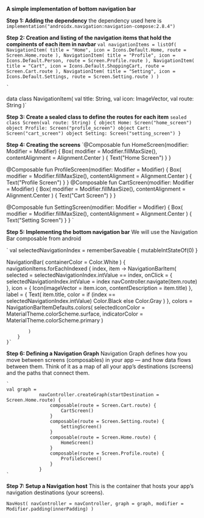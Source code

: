 **A simple implementation of bottom navigation bar**

**Step 1: Adding the dependency**
the dependency used here is 
`implementation("androidx.navigation:navigation-compose:2.8.4")`

**Step 2: Creation and listing of the navigation items that hold the compinents of each item in navbar**
`val navigationItems = listOf(
        NavigationItem(
            title = "Home",
            icon = Icons.Default.Home,
            route = Screen.Home.route
        ),
        NavigationItem(
            title = "Profile",
            icon = Icons.Default.Person,
            route = Screen.Profile.route
        ),
        NavigationItem(
            title = "Cart",
            icon = Icons.Default.ShoppingCart,
            route = Screen.Cart.route
        ),
        NavigationItem(
            title = "Setting",
            icon = Icons.Default.Settings,
            route = Screen.Setting.route
        )
    )`

    `
data class NavigationItem(
    val title: String,
    val icon: ImageVector,
    val route: String
)`

**Step 3: Create a sealed class to define the routes for each item**
`sealed class Screen(val route: String) {
    object Home: Screen("home_screen")
    object Profile: Screen("profile_screen")
    object Cart: Screen("cart_screen")
    object Setting: Screen("setting_screen")
}`

**Step 4: Creating the screens**
`@Composable
fun HomeScreen(modifier: Modifier = Modifier) {
    Box(
        modifier = Modifier.fillMaxSize(),
        contentAlignment = Alignment.Center
    ) {
        Text("Home Screen")
    }
}

@Composable
fun ProfileScreen(modifier: Modifier = Modifier) {
    Box(
        modifier = Modifier.fillMaxSize(),
        contentAlignment = Alignment.Center
    ) {
        Text("Profile Screen")
    }
}
@Composable
fun CartScreen(modifier: Modifier = Modifier) {
    Box(
        modifier = Modifier.fillMaxSize(),
        contentAlignment = Alignment.Center
    ) {
        Text("Cart Screen")
    }
}

@Composable
fun SettingScreen(modifier: Modifier = Modifier) {
    Box(
        modifier = Modifier.fillMaxSize(),
        contentAlignment = Alignment.Center
    ) {
        Text("Setting Screen")
    }
}
`

**Step 5: Implementing the bottom navigation bar**
We will use the Navigation Bar composable from android

`
val selectedNavigationIndex = rememberSaveable {
        mutableIntStateOf(0)
    }
    
NavigationBar(
        containerColor = Color.White
    ) {
        navigationItems.forEachIndexed { index, item ->
            NavigationBarItem(
                selected = selectedNavigationIndex.intValue == index,
                onClick = {
                    selectedNavigationIndex.intValue = index
                    navController.navigate(item.route)
                },
                icon = {
                    Icon(imageVector = item.icon, contentDescription = item.title)
                },
                label = {
                    Text(
                        item.title,
                        color = if (index == selectedNavigationIndex.intValue)
                            Color.Black
                        else Color.Gray
                    )
                },
                colors = NavigationBarItemDefaults.colors(
                    selectedIconColor = MaterialTheme.colorScheme.surface,
                    indicatorColor = MaterialTheme.colorScheme.primary
                )

            )
        }
    }`

  ****Step 6: Defining a Navigation Graph****
    Navigation Graph defines how you move between screens (composables) in your app — and how data flows between them. 
    Think of it as a map of all your app’s destinations (screens) and the paths that connect them.

    `
    val graph =
                navController.createGraph(startDestination = Screen.Home.route) {
                    composable(route = Screen.Cart.route) {
                        CartScreen()
                    }
                    composable(route = Screen.Setting.route) {
                        SettingScreen()
                    }
                    composable(route = Screen.Home.route) {
                        HomeScreen()
                    }
                    composable(route = Screen.Profile.route) {
                        ProfileScreen()
                    }
                }
    `

  **Step 7: Setup a Navigation host**
  This is the container that hosts your app’s navigation destinations (your screens).

  `
  NavHost(
                navController = navController,
                graph = graph,
                modifier = Modifier.padding(innerPadding)
            )
  `

  
